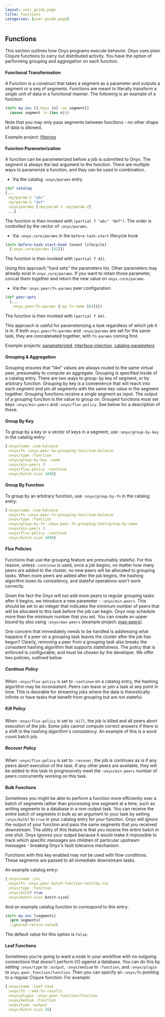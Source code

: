 ```yaml
---
layout: user_guide_page
title: Functions
categories: [user-guide-page]
---
```


## Functions

This section outlines how Onyx programs execute behavior. Onyx uses plain Clojure functions to carry out distributed activity. You have the option of performing grouping and aggregation on each function.

#### Functional Transformation

A Function is a construct that takes a segment as a parameter and outputs a segment or a seq of segments. Functions are meant to literally transform a single unit of data in a functional manner. The following is an example of a function:

```clojure
(defn my-inc [{:keys [n] :as segment}]
  (assoc segment :n (inc n)))
```

Note that you may *only* pass segments between functions - no other shape of data is allowed.

Example project: [filtering](https://github.com/onyx-platform/onyx-examples/tree/0.9.x/filtering)


#### Function Parameterization

A function can be parameterized before a job is submitted to Onyx. The segment is always the last argument to the function. There are multiple ways to paramerize a function, and they can be used in combination.

- Via the catalog `:onyx/params` entry

```clojure
(def catalog
{...
 :my/param-1 "abc"
 :my/param-2 "def"
 :onyx/params [:my/param-1 :my/param-2]
 ...}
```

The function is then invoked with `(partial f "abc" "def")`. The order is controlled by the vector of `:onyx/params`.

- Via `:onyx.core/params` in the `before-task-start` lifecycle hook

```clojure
(defn before-task-start-hook [event lifecycle]
  {:onyx.core/params [42]})
```

The function is then invoked with `(partial f 42)`.

Using this approach "hard sets" the parameters list. Other parameters may already exist in `onyx.core/params`. If you want to retain those parameter, concat them together and return the new value on `onyx.core/params`.

- Via the `:onyx.peer/fn-params` peer configuration

```clojure
(def peer-opts
  {...
   :onyx.peer/fn-params {:my-fn-name [64]}})
```

The function is then invoked with `(partial f 64)`.

This approach is useful for parameterizing a task regardless of which job it is in. If both `onyx.peer/fn-params` and `:onyx/params` are set for the same task, they are concatenated together, with `fn-params` coming first.


Example projects: [parameterized](https://github.com/onyx-platform/onyx-examples/tree/0.9.x/parameterized), [interface-injection](https://github.com/onyx-platform/onyx-examples/tree/0.9.x/interface-injection), [catalog-parameters](https://github.com/onyx-platform/onyx-examples/tree/0.9.x/catalog-parameters)

#### Grouping & Aggregation

Grouping ensures that "like" values are always routed to the same virtual peer, presumably to compute an aggregate. Grouping is specified inside of a catalog entry. There are two ways to group: by key of segment, or by arbitrary function. Grouping by key is a convenience that will reach into each segment and pin all segments with the same key value in the segment together. Grouping functions receive a single segment as input. The output of a grouping function is the value to group on. Grouped functions must set keys `:onyx/min-peers` and `:onyx/flux-policy`. See below for a description of these.

#### Group By Key

To group by a key or a vector of keys in a segment, use `:onyx/group-by-key` in the catalog entry:

```clojure
{:onyx/name :sum-balance
 :onyx/fn :onyx.peer.kw-grouping-test/sum-balance
 :onyx/type :function
 :onyx/group-by-key :name
 :onyx/min-peers 3
 :onyx/flux-policy :continue
 :onyx/batch-size 1000}
```

#### Group By Function

To group by an arbitrary function, use `:onyx/group-by-fn` in the catalog entry:

```clojure
{:onyx/name :sum-balance
 :onyx/fn :onyx.peer.fn-grouping-test/sum-balance
 :onyx/type :function
 :onyx/group-by-fn :onyx.peer.fn-grouping-test/group-by-name
 :onyx/min-peers 3
 :onyx/flux-policy :continue
 :onyx/batch-size 1000}
```

#### Flux Policies

Functions that use the grouping feature are presumably stateful. For this reason, unless `:continue` is used, once a job begins, no matter how many peers are added to the cluster, no new peers will be allocated to grouping tasks. When more peers are added after the job begins, the hashing algorithm loses its consistency, and stateful operations won't work correctly.

Given the fact the Onyx will not add more peers to regular grouping tasks after it begins, we introduce a new parameter - `:onyx/min-peers`. This should be set to an integer that indicates the minimum number of peers that will be allocated to this task before the job can begin. Onyx *may* schedule more than the minimum number that you set. You can create an upper bound by also using `:onyx/max-peers` (example project: [max-peers](https://github.com/onyx-platform/onyx-examples/tree/0.9.x/max-peers)).

One concern that immediately needs to be handled is addressing what happens if a peer on a grouping task leaves the cluster after the job has begun? Clearly, removing a peer from a grouping task also breaks the consistent hashing algorithm that supports statefulness. The policy that is enforced is configurable, and must be chosen by the developer. We offer two policies, outlined below.

##### Continue Policy

When `:onyx/flux-policy` is set to `:continue` on a catalog entry, the hashing algorithm may be inconsistent. Peers can leave or join a task at any point in time. This is desirable for streaming jobs where the data is theoretically infinite or have tasks that benefit from grouping but are not stateful.

##### Kill Policy

When `:onyx/flux-policy` is set to `:kill`, the job is killed and all peers abort execution of the job. Some jobs cannot compute correct answers if there is a shift in the hashing algorithm's consistency. An example of this is a word count batch job.

##### Recover Policy

When `:onyx/flux-policy` is set to `:recover`, the job is continues as is if any peers abort execution of the task. If any other peers are available, they will be added to this task to progressively meet the `:onyx/min-peers` number of peers concurrently working on this task.

#### Bulk Functions

Sometimes you might be able to perform a function more efficiently over a batch of segments rather than processing one segment at a time, such as writing segments to a database in a non-output task. You can receive the entire batch of segments in bulk as an argument to your task by setting `:onyx/bulk?` to `true` in your catalog entry for your function. Onyx will *ignore* the output of your function and pass the same segments that you received downstream. The utility of this feature is that you receive the entire batch in one shot. Onyx ignores your output because it would make it impossible to track which specific messages are children of particular upstream messages - breaking Onyx's fault tolerance mechanism.

Functions with this key enabled may *not* be used with flow conditions. These segments are passed to all immediate downstream tasks.

An example catalog entry:

```clojure
{:onyx/name :inc
 :onyx/fn :onyx.peer.batch-function-test/my-inc
 :onyx/type :function
 :onyx/bulk? true
 :onyx/batch-size batch-size}
```

And an example catalog function to correspond to this entry:

```clojure
(defn my-inc [segments]
  (prn segments)
  :ignored-return-value)
```

The default value for this option is `false`.

#### Leaf Functions

Sometimes you're going to want a node in your workflow with no outgoing connections that doesn't perform I/O against a database. You can do this by setting `:onyx/type` to `:output`, `:onyx/medium` to `:function`, and `:onyx/plugin` to `onyx.peer.function/function`. Then you can specify an `:onyx/fn` pointing to a regular Clojure function. For example:

```clojure
{:onyx/name :leaf-task
 :onyx/fn ::add-to-results
 :onyx/plugin :onyx.peer.function/function
 :onyx/medium :function
 :onyx/type :output
 :onyx/batch-size 20}
```
